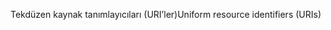 <span data-ttu-id="d7e55-101">Tekdüzen kaynak tanımlayıcıları (URI’ler)</span><span class="sxs-lookup"><span data-stu-id="d7e55-101">Uniform resource identifiers (URIs)</span></span>